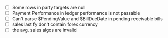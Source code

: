- [ ] Some rows in party targets are null
- [ ] Payment Performance in ledger performance is not passable
- [ ] Can't parse $PendingValue and $BillDueDate in pending receivable bills
- [ ] sales last fy don't contain forex currency
- [ ] the avg. sales algos are invalid